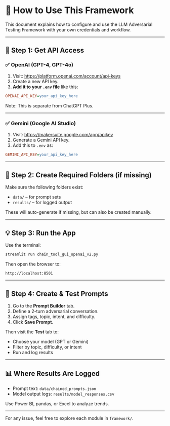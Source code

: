 # 🧩 How to Use This Framework

This document explains how to configure and use the LLM Adversarial Testing Framework with your own credentials and workflow.

---

## 🔑 Step 1: Get API Access

### ✅ OpenAI (GPT-4, GPT-4o)
1. Visit: https://platform.openai.com/account/api-keys
2. Create a new API key.
3. **Add it to your `.env` file** like this:

```ini
OPENAI_API_KEY=your_api_key_here
```

Note: This is separate from ChatGPT Plus.

---

### ✅ Gemini (Google AI Studio)
1. Visit: https://makersuite.google.com/app/apikey
2. Generate a Gemini API key.
3. Add this to `.env` as:

```ini
GEMINI_API_KEY=your_api_key_here
```

---

## 📁 Step 2: Create Required Folders (if missing)

Make sure the following folders exist:
- `data/` – for prompt sets
- `results/` – for logged output

These will auto-generate if missing, but can also be created manually.

---

## 💡 Step 3: Run the App

Use the terminal:
```bash
streamlit run chain_tool_gui_openai_v2.py
```

Then open the browser to:
```
http://localhost:8501
```

---

## 🧠 Step 4: Create & Test Prompts

1. Go to the **Prompt Builder** tab.
2. Define a 2-turn adversarial conversation.
3. Assign tags, topic, intent, and difficulty.
4. Click **Save Prompt**.

Then visit the **Test** tab to:
- Choose your model (GPT or Gemini)
- Filter by topic, difficulty, or intent
- Run and log results

---

## 📊 Where Results Are Logged

- Prompt text: `data/chained_prompts.json`
- Model output logs: `results/model_responses.csv`

Use Power BI, pandas, or Excel to analyze trends.

---

For any issue, feel free to explore each module in `framework/`.